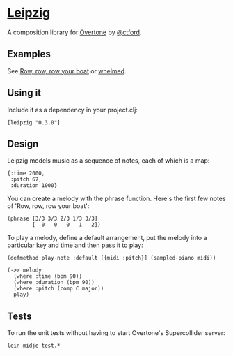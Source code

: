 [Leipzig](https://github.com/ctford/leipzig)
=========
A composition library for [Overtone](https://github.com/overtone/overtone) by [@ctford](https://github.com/ctford).

Examples
--------
See [Row, row, row your boat](src/leipzig/example/row_row_row_your_boat.clj) or [whelmed](https://github.com/ctford/whelmed).

Using it
--------
Include it as a dependency in your project.clj:

    [leipzig "0.3.0"]

Design
------

Leipzig models music as a sequence of notes, each of which is a map:

    {:time 2000,
     :pitch 67,
     :duration 1000}

You can create a melody with the phrase function. Here's the first few notes of 'Row, row, row your boat':

    (phrase [3/3 3/3 2/3 1/3 3/3]
            [  0   0   0   1   2])

To play a melody, define a default arrangement, put the melody into a particular key and time and then pass it to play:

    (defmethod play-note :default [{midi :pitch}] (sampled-piano midi))

    (->> melody
      (where :time (bpm 90))
      (where :duration (bpm 90))
      (where :pitch (comp C major))
      play)

Tests
-----

To run the unit tests without having to start Overtone's Supercollider server:

    lein midje test.*
